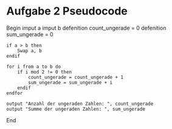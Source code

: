 # Aufgabe 2 Pseudocode

Begin
    imput a
    imput b
    defenition count_ungerade = 0
    defenition sum_ungerade = 0

    if a > b then
        Swap a, b
    endif

    for i from a to b do
        if i mod 2 != 0 then
            count_ungerade = count_ungerade + 1
            sum_ungerade = sum_ungerade + i
        endif
    endfor

    output "Anzahl der ungeraden Zahlen: ", count_ungerade
    output "Summe der ungeraden Zahlen: ", sum_ungerade
End